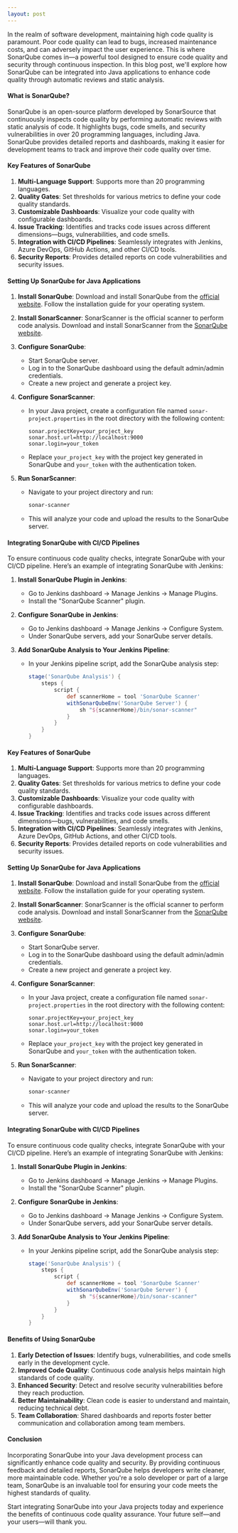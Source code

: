 ```yaml
---
layout: post
---
```


In the realm of software development, maintaining high code quality is paramount. Poor code quality can lead to bugs, increased maintenance costs, and can adversely impact the user experience. This is where SonarQube comes in—a powerful tool designed to ensure code quality and security through continuous inspection. In this blog post, we'll explore how SonarQube can be integrated into Java applications to enhance code quality through automatic reviews and static analysis.

#### What is SonarQube?

SonarQube is an open-source platform developed by SonarSource that continuously inspects code quality by performing automatic reviews with static analysis of code. It highlights bugs, code smells, and security vulnerabilities in over 20 programming languages, including Java. SonarQube provides detailed reports and dashboards, making it easier for development teams to track and improve their code quality over time.

#### Key Features of SonarQube

1. **Multi-Language Support**: Supports more than 20 programming languages.
2. **Quality Gates**: Set thresholds for various metrics to define your code quality standards.
3. **Customizable Dashboards**: Visualize your code quality with configurable dashboards.
4. **Issue Tracking**: Identifies and tracks code issues across different dimensions—bugs, vulnerabilities, and code smells.
5. **Integration with CI/CD Pipelines**: Seamlessly integrates with Jenkins, Azure DevOps, GitHub Actions, and other CI/CD tools.
6. **Security Reports**: Provides detailed reports on code vulnerabilities and security issues.

#### Setting Up SonarQube for Java Applications

1. **Install SonarQube**: Download and install SonarQube from the [official website](https://www.sonarqube.org/). Follow the installation guide for your operating system.

2. **Install SonarScanner**: SonarScanner is the official scanner to perform code analysis. Download and install SonarScanner from the [SonarQube website](https://docs.sonarqube.org/latest/analysis/scan/sonarscanner/).

3. **Configure SonarQube**:
   - Start SonarQube server.
   - Log in to the SonarQube dashboard using the default admin/admin credentials.
   - Create a new project and generate a project key.

4. **Configure SonarScanner**:
   - In your Java project, create a configuration file named `sonar-project.properties` in the root directory with the following content:
     ```properties
     sonar.projectKey=your_project_key
     sonar.host.url=http://localhost:9000
     sonar.login=your_token
     ```
   - Replace `your_project_key` with the project key generated in SonarQube and `your_token` with the authentication token.

5. **Run SonarScanner**:
   - Navigate to your project directory and run:
     ```bash
     sonar-scanner
     ```
   - This will analyze your code and upload the results to the SonarQube server.

#### Integrating SonarQube with CI/CD Pipelines

To ensure continuous code quality checks, integrate SonarQube with your CI/CD pipeline. Here’s an example of integrating SonarQube with Jenkins:

1. **Install SonarQube Plugin in Jenkins**:
   - Go to Jenkins dashboard -> Manage Jenkins -> Manage Plugins.
   - Install the "SonarQube Scanner" plugin.

2. **Configure SonarQube in Jenkins**:
   - Go to Jenkins dashboard -> Manage Jenkins -> Configure System.
   - Under SonarQube servers, add your SonarQube server details.

3. **Add SonarQube Analysis to Your Jenkins Pipeline**:
   - In your Jenkins pipeline script, add the SonarQube analysis step:
     ```groovy
     stage('SonarQube Analysis') {
         steps {
             script {
                 def scannerHome = tool 'SonarQube Scanner'
                 withSonarQubeEnv('SonarQube Server') {
                     sh "${scannerHome}/bin/sonar-scanner"
                 }
             }
         }
     }
     ```

#### Key Features of SonarQube

1. **Multi-Language Support**: Supports more than 20 programming languages.
2. **Quality Gates**: Set thresholds for various metrics to define your code quality standards.
3. **Customizable Dashboards**: Visualize your code quality with configurable dashboards.
4. **Issue Tracking**: Identifies and tracks code issues across different dimensions—bugs, vulnerabilities, and code smells.
5. **Integration with CI/CD Pipelines**: Seamlessly integrates with Jenkins, Azure DevOps, GitHub Actions, and other CI/CD tools.
6. **Security Reports**: Provides detailed reports on code vulnerabilities and security issues.

#### Setting Up SonarQube for Java Applications

1. **Install SonarQube**: Download and install SonarQube from the [official website](https://www.sonarqube.org/). Follow the installation guide for your operating system.

2. **Install SonarScanner**: SonarScanner is the official scanner to perform code analysis. Download and install SonarScanner from the [SonarQube website](https://docs.sonarqube.org/latest/analysis/scan/sonarscanner/).

3. **Configure SonarQube**:
   - Start SonarQube server.
   - Log in to the SonarQube dashboard using the default admin/admin credentials.
   - Create a new project and generate a project key.

4. **Configure SonarScanner**:
   - In your Java project, create a configuration file named `sonar-project.properties` in the root directory with the following content:
     ```properties
     sonar.projectKey=your_project_key
     sonar.host.url=http://localhost:9000
     sonar.login=your_token
     ```
   - Replace `your_project_key` with the project key generated in SonarQube and `your_token` with the authentication token.

5. **Run SonarScanner**:
   - Navigate to your project directory and run:
     ```bash
     sonar-scanner
     ```
   - This will analyze your code and upload the results to the SonarQube server.

#### Integrating SonarQube with CI/CD Pipelines

To ensure continuous code quality checks, integrate SonarQube with your CI/CD pipeline. Here’s an example of integrating SonarQube with Jenkins:

1. **Install SonarQube Plugin in Jenkins**:
   - Go to Jenkins dashboard -> Manage Jenkins -> Manage Plugins.
   - Install the "SonarQube Scanner" plugin.

2. **Configure SonarQube in Jenkins**:
   - Go to Jenkins dashboard -> Manage Jenkins -> Configure System.
   - Under SonarQube servers, add your SonarQube server details.

3. **Add SonarQube Analysis to Your Jenkins Pipeline**:
   - In your Jenkins pipeline script, add the SonarQube analysis step:
     ```groovy
     stage('SonarQube Analysis') {
         steps {
             script {
                 def scannerHome = tool 'SonarQube Scanner'
                 withSonarQubeEnv('SonarQube Server') {
                     sh "${scannerHome}/bin/sonar-scanner"
                 }
             }
         }
     }
     ```

#### Benefits of Using SonarQube

1. **Early Detection of Issues**: Identify bugs, vulnerabilities, and code smells early in the development cycle.
2. **Improved Code Quality**: Continuous code analysis helps maintain high standards of code quality.
3. **Enhanced Security**: Detect and resolve security vulnerabilities before they reach production.
4. **Better Maintainability**: Clean code is easier to understand and maintain, reducing technical debt.
5. **Team Collaboration**: Shared dashboards and reports foster better communication and collaboration among team members.

#### Conclusion

Incorporating SonarQube into your Java development process can significantly enhance code quality and security. By providing continuous feedback and detailed reports, SonarQube helps developers write cleaner, more maintainable code. Whether you're a solo developer or part of a large team, SonarQube is an invaluable tool for ensuring your code meets the highest standards of quality.

Start integrating SonarQube into your Java projects today and experience the benefits of continuous code quality assurance. Your future self—and your users—will thank you.
